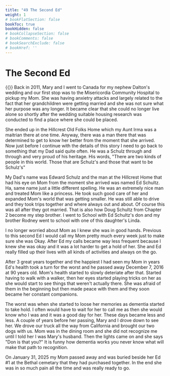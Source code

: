 ```yaml
---
title: "49 The Second Ed"
weight: 1
# bookFlatSection: false
bookToc: true
bookHidden: false
# bookCollapseSection: false
# bookComments: false
# bookSearchExclude: false
# bookHref: ''
---
```

# The Second Ed
{{<picture src="/images/Mom and Ed 2 and butterfly cake.png"  width="300 px">}}
Back in 2011, Mary and I went to Canada for my nephew Dalton's wedding and our first stop was to the Misericordia Community Hospital to pickup my Mom. She was having anxietry attacks and largely related to the fact that her grandchildren were getting married and she was not sure what her purpose was any longer. It became clear that she could no longer live alone so shortly after the wedding suitable housing research was conducted to find a place where she could be placed.

She ended up in the Hillcrest Old Folks Home which my Aunt Irma was a maitrian there at one time. Anyway, there was a man there that was determined to get to know her better from the moment that she arrived. Now just before I continue with the details of this story I need to go back to something that my Dad said quite often. He was a Schulz through and through and very proud of his heritage. His words, "There are two kinds of people in this world. Those that are Schulz's and those that want to be Schulz's"

My Dad's name was Edward Schulz and the man at the Hillcrest Home that had his eye on Mom from the moment she arrived was named Ed Schultz. Ha, same name just a little different spelling. He was an extremely nice man and treated Mom like a princess. He took such good care of her and expanded Mom's world that was getting smaller. He was still able to drive and they took trips together and where always out and about. Of course this was all after they got married. That is also how Doug Schultz from Chapter 2 become my step brother. I went to School with Ed Schultz's don and my brother Rodney went to school with one of this daughter's Linda.

I no longer worried about Mom as I knew she was in good hands. Previous to this second Ed I would call my Mom pretty much every week just to make sure she was Okay. After Ed my calls became way less frequent because I knew she was okay and it was a lot harder to get a hold of her. She and Ed really filled up their lives with all kinds of activities and always on the go.

After 3 great years together and the happiest I had seen my Mom in years Ed's health took a turn for the worst and he passed away December 7, 2016 at 90 years old. Mom's health started to slowly deteriate after that. Started having to walk with a walker, then her eyes started playing tricks on her as she would start to see things that weren't actually there. She was afraid of them in the beginning but then made peace with them and they soon became her constant companions. 

The worst was when she started to loose her memories as dementia started to take hold. I often would have to wait for her to call me as then she would know who I was and it was a good day for her. These days became less and less. A couple of years before her passing, Mary and I drove down to see her. We drove our truck all the way from California and brought our two dogs with us. Mom was in the dining room and she did not recognize me until I told her I was Mary's husband. Then the lights came on and she says "Don is that you?" It is funny how dementia works you never know what will make that path to recognition.

On January 31, 2025 my Mom passed away and was buried beside her Ed #1 at the Bethal cemetary that they had purchased together. In the end she was in so much pain all the time and was really ready to go.
